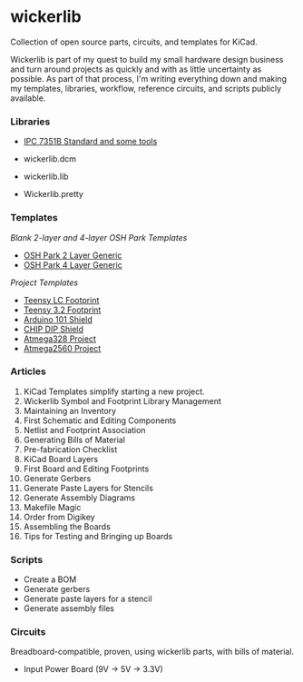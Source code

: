 # wickerlib
Collection of open source parts, circuits, and templates for KiCad.

Wickerlib is part of my quest to build my small hardware design business and turn around projects as quickly and with as little uncertainty as possible. As part of that process, I'm writing everything down and making my templates, libraries, workflow, reference circuits, and scripts publicly available.   

### Libraries

- [IPC 7351B Standard and some tools](http://www.ipc.org/ContentPage.aspx?pageid=Land-Pattern-Calculator)

- wickerlib.dcm
- wickerlib.lib
- Wickerlib.pretty

### Templates

_Blank 2-layer and 4-layer OSH Park Templates_

- <a href="https://github.com/wickerbox/wickerlib/tree/master/templates/oshpark-2layer">OSH Park 2 Layer Generic</a>
- <a href="https://github.com/wickerbox/wickerlib/tree/master/templates/oshpark-4layer">OSH Park 4 Layer Generic</a>

_Project Templates_

- <a href="https://github.com/wickerbox/wickerlib/tree/master/templates/teensy-lc">Teensy LC Footprint</a>
- <a href="https://github.com/wickerbox/wickerlib/tree/master/templates/teensy-3.2">Teensy 3.2 Footprint</a>
- <a href="https://github.com/wickerbox/wickerlib/tree/master/templates/arduino-101-shield">Arduino 101 Shield</a>
- <a href="https://github.com/wickerbox/wickerlib/tree/master/templates/chip-dip-2layer">CHIP DIP Shield</a>
- <a href="https://github.com/wickerbox/wickerlib/tree/master/templates/atmega328">Atmega328 Project</a>
- <a href="https://github.com/wickerbox/wickerlib/tree/master/templates/atmega2560">Atmega2560 Project</a>

### Articles

1. KiCad Templates simplify starting a new project. 
1. Wickerlib Symbol and Footprint Library Management
1. Maintaining an Inventory
1. First Schematic and Editing Components 
1. Netlist and Footprint Association
1. Generating Bills of Material
1. Pre-fabrication Checklist
1. KiCad Board Layers
1. First Board and Editing Footprints
1. Generate Gerbers
1. Generate Paste Layers for Stencils
1. Generate Assembly Diagrams
1. Makefile Magic
1. Order from Digikey
1. Assembling the Boards
1. Tips for Testing and Bringing up Boards

### Scripts

- Create a BOM
- Generate gerbers
- Generate paste layers for a stencil
- Generate assembly files

### Circuits

Breadboard-compatible, proven, using wickerlib parts, with bills of material.

- Input Power Board (9V -> 5V -> 3.3V)
